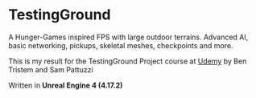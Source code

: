 # TestingGround
A Hunger-Games inspired FPS with large outdoor terrains. Advanced AI, basic networking, pickups, skeletal meshes, checkpoints and more.

This is my result for the TestingGround Project course at [Udemy](https://www.udemy.com/unrealcourse/) by Ben Tristem and Sam Pattuzzi

Written in **Unreal Engine 4 (4.17.2)**

